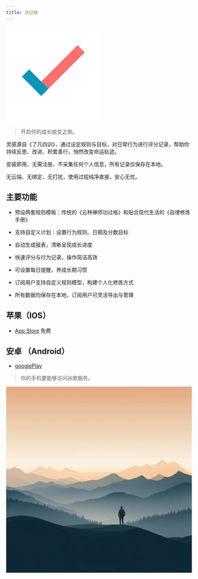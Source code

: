 ```yaml
---
title: 功过格
---
```


![icon](assets/icon.png)

> 开启你的成长蜕变之旅。

灵感源自《了凡四训》，通过设定规则与目标，对日常行为进行评分记录，帮助你持续反思、改进、积累善行，悄然改变命运轨迹。

安装即用，无需注册，不采集任何个人信息，所有记录仅保存在本地。

无云端、无绑定、无打扰，使用过程纯净直接，安心无忧。

## 主要功能

- 预设两套规则模板：传统的《云林禅师功过格》和贴合现代生活的《自律修炼手册》

- 支持自定义计划：设置行为规则、日期及分数目标

- 自动生成报表，清晰呈现成长进度

- 快速评分与行为记录，操作简洁高效

- 可设置每日提醒，养成长期习惯

- 订阅用户支持自定义规则模型，构建个人化修炼方式

- 所有数据均保存在本地，订阅用户可灵活导出与管理

## 苹果（IOS）

- [App Store](https://apps.apple.com/app/id6736358985) 免费

## 安卓 （Android）

- [googlePlay](https://play.google.com/store/apps/details?id=me.suhe.ggg) 

> 你的手机要能够访问谷歌服务。

![og](assets/og.jpg)
